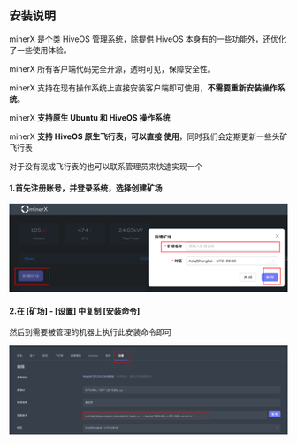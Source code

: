 ## 安装说明

minerX 是个类 HiveOS 管理系统，除提供 HiveOS 本身有的一些功能外，还优化了一些使用体验。

minerX 所有客户端代码完全开源，透明可见，保障安全性。

minerX 支持在现有操作系统上直接安装客户端即可使用，**不需要重新安装操作系统**。

minerX **支持原生 Ubuntu 和 HiveOS 操作系统**

minerX **支持 HiveOS 原生飞行表，可以直接 使用**，同时我们会定期更新一些头矿飞行表

对于没有现成飞行表的也可以联系管理员来快速实现一个



#### 1.首先注册账号，并登录系统，选择创建矿场

![image-20250403142652252](../images/image-20250403142652252.png)



#### 2.在 [矿场] - [设置] 中复制 [安装命令]

然后到需要被管理的机器上执行此安装命令即可

![image-20250403142955023](../images/image-20250403142955023.png)



